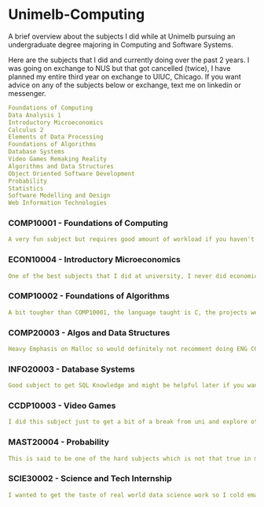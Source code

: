# Unimelb-Computing

A brief overview about the subjects I did while at Unimelb pursuing an undergraduate degree majoring in Computing and Software Systems.

Here are the subjects that I did and currently doing over the past 2 years. I was going on exchange to NUS but that got cancelled (twice), I have planned my entire third year on exchange to UIUC, Chicago. If you want advice on any of the subjects below or exchange, text me on linkedin or messenger.

```yaml
Foundations of Computing
Data Analysis 1
Introductory Microeconomics
Calculus 2
Elements of Data Processing
Foundations of Algorithms
Database Systems
Video Games Remaking Reality
Algorithms and Data Structures
Object Oriented Software Development
Probability
Statistics
Software Modelling and Design
Web Information Technologies
```

<h3>COMP10001 - Foundations of Computing</h3>

```yaml
A very fun subject but requires good amount of workload if you haven't had any programming experience.
```

<h3>ECON10004 - Introductory Microeconomics</h3>

```yaml
One of the best subjects that I did at university, I never did economics before coming to university and this subject has good amount of workload but once you get a hold of it, you can easily do well in this subject. Teaches you about nash equilibrium and very small insights of game theory. Probably contact friends who have done this subject before and they can help you a lot.
```

<h3>COMP10002 - Foundations of Algorithms</h3>

```yaml
A bit tougher than COMP10001, the language taught is C, the projects were a bit hard but exam was comparatively easier. Good content though.
```

<h3>COMP20003 - Algos and Data Structures</h3>

```yaml
Heavy Emphasis on Malloc so would definitely not recomment doing ENG COMP before this but yeah apparently even if you do get valgrind errors, they don't cut as many marks in projects as you think. But yeah you have to pass automatic testing otherwise you messed up big time. Quite a few subjects starting from second year COMP cut marks if you don't pass automatic testing.
```

<h3>INFO20003 - Database Systems</h3>

```yaml
Good subject to get SQL Knowledge and might be helpful later if you want to get a career in the data field. The subject itself is pretty dry in my opinion. Easier to score in comparison to other level 2 subjects.
```

<h3>CCDP10003 - Video Games</h3>

```yaml
I did this subject just to get a bit of a break from uni and explore other stuff. It required a week's work in total and gave an easy H1. Best part, the lecturer is really cool and if you get to go to lectures they're really fun. I didn't attend many lectures but they're pretty good in my opinion. Many people think this is a waste of money (yeah that's true) but it gives you time to do your core subjects well and reduces the stress of uni.
```

<h3>MAST20004 - Probability</h3>

```yaml
This is said to be one of the hard subjects which is not that true in my opinion, if you follow up with the subject content, you can do pretty well on this subject. Keep in mind to do all the past exams because half the exam in my semester came from the past exams. Random Variables can be pretty daunting at first but becomes easy once you get a hold of them. The last topics like Markov Chains are literally free marks so practice them well.
```

<h3>SCIE30002 - Science and Tech Internship</h3>

```yaml
I wanted to get the taste of real world data science work so I cold emailed some professors whether they have any research projects I can contribute to. The professors at Unimelb are very helpful and even if they had no projects, they connected me to other professors which eventually gave me a research intern position at uni. Doing unpaid work is worth the effort if that work teaches you a lot. I told my supervisor to give me a lot of work just so that I can learn. (Cold emailing professors and getting projects is much easier than finding a placement outside of uni).
```

